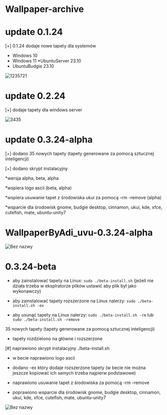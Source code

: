 # Wallpaper-archive

# update 0.1.24
[+] 0.1.24 dodaje nowe tapety dla systemów

* Windows 10
* Windows 11
*UbuntuServer 23.10
* UbuntuBudgie 23.10


![1235721](https://github.com/Adi-uvu/wallpeper/assets/102376281/dffb2a56-9028-4442-9694-67c9a72820ed)

# update 0.2.24

[+] dodaje tapety dla windows server

![3435](https://github.com/Adi-uvu/wallpeper/assets/102376281/eb127244-cb66-4b56-b680-a4afc2cd52df)

# update 0.3.24-alpha

[+] dodano 35 nowych tapety (tapety generowane za pomocą sztucznej inteligencji)
 
[+] dodano skrypt instalacyjny

*wersja alpha, beta, alpha 

*wspiera logo ascii (beta, alpha)

*wspiera usuwanie tapet z środowiska ukui za pomocą -rm -remove (alpha)

*wsparcie dla środowisk gnome, budgie desktop, cinnamon, ukui, kde, xfce, cutefish, mate, ubuntu-unity7

# WallpaperByAdi_uvu-0.3.24-alpha

![Bez nazwy](https://github.com/user-attachments/assets/562dcd0a-2d20-4ba2-a2d8-b4b8fd12e4c8)

# 0.3.24-beta

* aby zainstalować tapety na Linux:
``sudo ./beta-install.sh``
(jeżeli nie działa trzeba w eksplratorze plików ustawić aby plik był jako wykonawczy)

* aby zainstalować tapety rozszerzone na Linux nalerzy:
``sudo ./beta-install.sh -ex``

* aby usunąć tapety na Linux nalerzy:
``sudo ./beta-install.sh -rm`` lub ``sudo ./beta-install.sh -remove``

35 nowych tapety (tapety generowane za pomocą sztucznej inteligencji)

* tapety rozdzielono na główne i rozszerzone 


[#] naprawiono skrypt instalacyjny
 ./beta-install.sh

* w becie naprawiono logo ascii

* dodano -ex który dodaje rozszerzone tapety (w becie nie można jeszcze kopiować ich samych trzeba najpierw podstawowe)

* naprawiono usuwanie tapet z środowiska za pomocą -rm -remove

* poprawiono wsparcie dla środowisk gnome, budgie desktop, cinnamon, ukui, kde, xfce, cutefish, mate, ubuntu-unity7

![Bez nazwy](https://github.com/user-attachments/assets/fa9511dd-8812-4cf1-a181-27ef7d15afe1)

